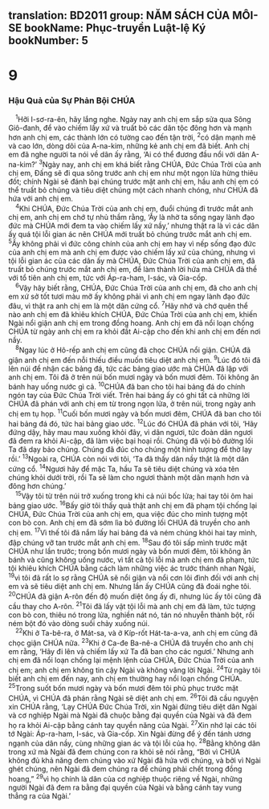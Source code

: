 translation: BD2011
group: NĂM SÁCH CỦA MÔI-SE
bookName: Phục-truyền Luật-lệ Ký 
bookNumber: 5
-------

<div class="title"><h1>9</h1><h3>Hậu Quả của Sự Phản Bội CHÚA</h3></div>
<span class="verse phu_9_1"> <sup>1</sup>Hỡi I-sơ-ra-ên, hãy lắng nghe. Ngày nay anh chị em sắp sửa qua Sông Giô-đanh, để vào chiếm lấy xứ và truất bỏ các dân tộc đông hơn và mạnh hơn anh chị em, các thành lớn có tường cao đến tận trời, </span>
<span class="verse phu_9_2"><sup>2</sup>có dân mạnh mẽ và cao lớn, dòng dõi của A-na-kim, những kẻ anh chị em đã biết. Anh chị em đã nghe người ta nói về dân ấy rằng, ‘Ai có thể đương đầu nổi với dân A-na-kim?’ </span>
<span class="verse phu_9_3"><sup>3</sup>Ngày nay, anh chị em khá biết rằng CHÚA, Ðức Chúa Trời của anh chị em, Ðấng sẽ đi qua sông trước anh chị em như một ngọn lửa hừng thiêu đốt; chính Ngài sẽ đánh bại chúng trước mặt anh chị em, hầu anh chị em có thể truất bỏ chúng và tiêu diệt chúng một cách nhanh chóng, như CHÚA đã hứa với anh chị em.<br/></span>
<span class="verse phu_9_4"> <sup>4</sup>Khi CHÚA, Ðức Chúa Trời của anh chị em, đuổi chúng đi trước mắt anh chị em, anh chị em chớ tự nhủ thầm rằng, ‘Ấy là nhờ ta sống ngay lành đạo đức mà CHÚA mới đem ta vào chiếm lấy xứ nầy,’ nhưng thật ra là vì các dân ấy quá tội lỗi gian ác nên CHÚA mới truất bỏ chúng trước mắt anh chị em. </span>
<span class="verse phu_9_5"><sup>5</sup>Ấy không phải vì đức công chính của anh chị em hay vì nếp sống đạo đức của anh chị em mà anh chị em được vào chiếm lấy xứ của chúng, nhưng vì tội lỗi gian ác của các dân ấy mà CHÚA, Ðức Chúa Trời của anh chị em, đã truất bỏ chúng trước mắt anh chị em, để làm thành lời hứa mà CHÚA đã thề với tổ tiên anh chị em, tức với Áp-ra-ham, I-sác, và Gia-cốp.<br/></span>
<span class="verse phu_9_6"> <sup>6</sup>Vậy hãy biết rằng, CHÚA, Ðức Chúa Trời của anh chị em, đã cho anh chị em xứ sở tốt tươi màu mỡ ấy không phải vì anh chị em ngay lành đạo đức đâu, vì thật ra anh chị em là một dân cứng cổ. </span>
<span class="verse phu_9_7"><sup>7</sup>Hãy nhớ và chớ quên thể nào anh chị em đã khiêu khích CHÚA, Ðức Chúa Trời của anh chị em, khiến Ngài nổi giận anh chị em trong đồng hoang. Anh chị em đã nổi loạn chống CHÚA từ ngày anh chị em ra khỏi đất Ai-cập cho đến khi anh chị em đến nơi nầy.<br/></span>
<span class="verse phu_9_8"> <sup>8</sup>Ngay lúc ở Hô-rếp anh chị em cũng đã chọc CHÚA nổi giận. CHÚA đã giận anh chị em đến nỗi thiếu điều muốn tiêu diệt anh chị em. </span>
<span class="verse phu_9_9"><sup>9</sup>Lúc đó tôi đã lên núi để nhận các bảng đá, tức các bảng giao ước mà CHÚA đã lập với anh chị em. Tôi đã ở trên núi bốn mươi ngày và bốn mươi đêm. Tôi không ăn bánh hay uống nước gì cả. </span>
<span class="verse phu_9_10"><sup>10</sup>CHÚA đã ban cho tôi hai bảng đá do chính ngón tay của Ðức Chúa Trời viết. Trên hai bảng ấy có ghi tất cả những lời CHÚA đã phán với anh chị em từ trong ngọn lửa, ở trên núi, trong ngày anh chị em tụ họp. </span>
<span class="verse phu_9_11"><sup>11</sup>Cuối bốn mươi ngày và bốn mươi đêm, CHÚA đã ban cho tôi hai bảng đá đó, tức hai bảng giao ước. </span>
<span class="verse phu_9_12"><sup>12</sup>Lúc đó CHÚA đã phán với tôi, ‘Hãy đứng dậy, hãy mau mau xuống khỏi đây, vì dân ngươi, tức đoàn dân ngươi đã đem ra khỏi Ai-cập, đã làm việc bại hoại rồi. Chúng đã vội bỏ đường lối Ta đã dạy bảo chúng. Chúng đã đúc cho chúng một hình tượng để thờ lạy rồi.’ </span>
<span class="verse phu_9_13"><sup>13</sup>Ngoài ra, CHÚA còn nói với tôi, ‘Ta đã thấy dân nầy thật là một dân cứng cổ. </span>
<span class="verse phu_9_14"><sup>14</sup>Ngươi hãy để mặc Ta, hầu Ta sẽ tiêu diệt chúng và xóa tên chúng khỏi dưới trời, rồi Ta sẽ làm cho ngươi thành một dân mạnh hơn và đông hơn chúng.’<br/></span>
<span class="verse phu_9_15"> <sup>15</sup>Vậy tôi từ trên núi trở xuống trong khi cả núi bốc lửa; hai tay tôi ôm hai bảng giao ước. </span>
<span class="verse phu_9_16"><sup>16</sup>Bấy giờ tôi thấy quả thật anh chị em đã phạm tội chống lại CHÚA, Ðức Chúa Trời của anh chị em, qua việc đúc cho mình tượng một con bò con. Anh chị em đã sớm lìa bỏ đường lối CHÚA đã truyền cho anh chị em. </span>
<span class="verse phu_9_17"><sup>17</sup>Vì thế tôi đã nắm lấy hai bảng đá và ném chúng khỏi hai tay mình, đập chúng vỡ tan trước mắt anh chị em. </span>
<span class="verse phu_9_18"><sup>18</sup>Sau đó tôi sấp mình trước mặt CHÚA như lần trước; trong bốn mươi ngày và bốn mươi đêm, tôi không ăn bánh và cũng không uống nước, vì tất cả tội lỗi mà anh chị em đã phạm, tức tội khiêu khích CHÚA bằng cách làm những việc ác trước thánh nhan Ngài, </span>
<span class="verse phu_9_19"><sup>19</sup>vì tôi đã rất lo sợ rằng CHÚA sẽ nổi giận và nổi cơn lôi đình đối với anh chị em và sẽ tiêu diệt anh chị em. Nhưng lần ấy CHÚA cũng đã đoái nghe tôi. </span>
<span class="verse phu_9_20"><sup>20</sup>CHÚA đã giận A-rôn đến độ muốn diệt ông ấy đi, nhưng lúc ấy tôi cũng đã cầu thay cho A-rôn. </span>
<span class="verse phu_9_21"><sup>21</sup>Tôi đã lấy vật tội lỗi mà anh chị em đã làm, tức tượng con bò con, thiêu nó trong lửa, nghiền nát nó, tán nó nhuyễn thành bột, rồi ném bột đó vào dòng suối chảy xuống núi.<br/></span>
<span class="verse phu_9_22"> <sup>22</sup>Khi ở Ta-bê-ra, ở Mát-sa, và ở Kíp-rốt Hát-ta-a-va, anh chị em cũng đã chọc giận CHÚA nữa. </span>
<span class="verse phu_9_23"><sup>23</sup>Khi ở Ca-đe Ba-nê-a CHÚA đã truyền cho anh chị em rằng, ‘Hãy đi lên và chiếm lấy xứ Ta đã ban cho các ngươi.’ Nhưng anh chị em đã nổi loạn chống lại mệnh lệnh của CHÚA, Ðức Chúa Trời của anh chị em; anh chị em không tin cậy Ngài và không vâng lời Ngài. </span>
<span class="verse phu_9_24"><sup>24</sup>Từ ngày tôi biết anh chị em đến nay, anh chị em thường hay nổi loạn chống CHÚA. </span>
<span class="verse phu_9_25"><sup>25</sup>Trong suốt bốn mươi ngày và bốn mươi đêm tôi phủ phục trước mặt CHÚA, vì CHÚA đã phán rằng Ngài sẽ diệt anh chị em. </span>
<span class="verse phu_9_26"><sup>26</sup>Tôi đã cầu nguyện xin CHÚA rằng, ‘Lạy CHÚA Ðức Chúa Trời, xin Ngài đừng tiêu diệt dân Ngài và cơ nghiệp Ngài mà Ngài đã chuộc bằng đại quyền của Ngài và đã đem họ ra khỏi Ai-cập bằng cánh tay quyền năng của Ngài. </span>
<span class="verse phu_9_27"><sup>27</sup>Xin nhớ lại các tôi tớ Ngài: Áp-ra-ham, I-sác, và Gia-cốp. Xin Ngài đừng để ý đến tánh ương ngạnh của dân nầy, cùng những gian ác và tội lỗi của họ. </span>
<span class="verse phu_9_28"><sup>28</sup>Bằng không dân trong xứ mà Ngài đã đem chúng con ra khỏi sẽ nói rằng, “Bởi vì CHÚA không đủ khả năng đem chúng vào xứ Ngài đã hứa với chúng, và bởi vì Ngài ghét chúng, nên Ngài đã đem chúng ra để chúng phải chết trong đồng hoang,” </span>
<span class="verse phu_9_29"><sup>29</sup>vì họ chính là dân của cơ nghiệp thuộc riêng về Ngài, những người Ngài đã đem ra bằng đại quyền của Ngài và bằng cánh tay vung thẳng ra của Ngài.’<br/></span>
